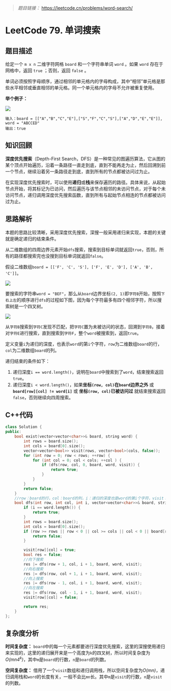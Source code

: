 > *题目链接：* https://leetcode.cn/problems/word-search/

# LeetCode 79. 单词搜索

## 题目描述

给定一个 `m x n` 二维字符网格 `board` 和一个字符串单词 `word` 。如果 `word` 存在于网格中，返回 `true` ；否则，返回 `false` 。

单词必须按照字母顺序，通过相邻的单元格内的字母构成，其中“相邻”单元格是那些水平相邻或垂直相邻的单元格。同一个单元格内的字母不允许被重复使用。

**举个例子：**

![](https://gitee.com/ldtech007/picture/raw/master/pic/lc-0079-01.png)

```
输入：board = [["A","B","C","E"],["S","F","C","S"],["A","D","E","E"]], word = "ABCCED"
输出：true
```

## 知识回顾

**深度优先搜索**（Depth-First Search，DFS）是一种常见的图遍历算法，它从图的某个顶点开始遍历，沿着一条路径一直走到底，直到不能再走为止，然后回溯到前一个节点，继续沿着另一条路径走到底，直到所有的节点都被访问过为止。

在实现深度优先搜索时，可以使用**递归**或**栈**来保存遍历的路径。具体来说，从起始节点开始，将其标记为已访问，然后遍历与该节点相邻的未访问节点，对于每个未访问节点，递归调用深度优先搜索函数，直到所有与起始节点相连的节点都被访问过为止。

## 思路解析

本题的思路比较清晰，采用深度优先搜索，深搜一般采用递归来实现，本题的关键就是确定递归的结束条件。

从二维数组的四周边界元素开始`dfs`搜索，搜索到目标单词就返回`true`，否则，所有的路径都搜索完也没搜到目标单词就返回`false`。

假设二维数组`board = [['F', 'C', 'S'], ['F', 'E', 'D'], ['A', 'B', 'C']]`。

![](https://gitee.com/ldtech007/picture/raw/master/pic/lc-0079-02.png)

要搜索的字符串`word = "BEF"`，那么从`board`边界坐标`(2, 1)`即`字符B`开始，按照`下右上左`的顺序进行`dfs`的过程如下图，因为每个字符最多有四个相邻字符，所以搜索树是一个四叉树。

![](https://gitee.com/ldtech007/picture/raw/master/pic/lc-0079-03.png)

从`字符B`搜索到`字符C`发现不匹配，把`字符C`置为未被访问的状态，回溯到`字符B`，接着对`字符E`进行搜索，直到搜索到`字符F`，整个`word`被搜索到，返回`true`。

定义变量`i`为递归的深度，也表示`word`的第`i`个字符，`row`为二维数组`board`的行，`col`为二维数组`board`的列。

递归结束的条件如下：

1. 递归深度`i == word.length()`，说明在`board`中搜索到了`word`，结束搜索返回`true`。
2. 递归深度`i < word.length()`，如果**坐标`(row, col)`在`board`边界之外** 或 **`board[row][col] != word[i]`** 或 **坐标`(row, col)`已被访问过** 就结束搜索返回`false`，否则继续向四周搜索。

## C++代码

```cpp
class Solution {
public:
    bool exist(vector<vector<char>>& board, string word) {
        int rows = board.size();
        int cols = board[0].size();
        vector<vector<bool>> visit(rows, vector<bool>(cols, false));
        for (int row = 0; row < rows; ++row) {
            for (int col = 0; col < cols; ++col ) {
                if (dfs(row, col, 0, board, word, visit)) {
                    return true;
                }
            }
        }
        return false;
    }
    //row：board的行，col：board的列，i：递归的深度也是word的第i个字符，visit：保存board中元素是否访问过
    bool dfs(int row, int col, int i, vector<vector<char>>& board, string& word, vector<vector<bool>>& visit) {
        if (i == word.length()) {
            return true;
        }
        int rows = board.size();
        int cols = board[0].size();
        if (row >= rows || row < 0 || col >= cols || col < 0 || board[row][col] != word[i] || visit[row][col]) {
            return false;
        }

        visit[row][col] = true;
        bool res = false;
        //向下搜索
        res |= dfs(row + 1, col, i + 1, board, word, visit);
        //向右搜索
        res |= dfs(row, col + 1, i + 1, board, word, visit);
        //向上搜索
        res |= dfs(row - 1, col, i + 1, board, word, visit);
        //向左搜索
        res |= dfs(row, col - 1, i + 1, board, word, visit);
        visit[row][col] = false;

        return res;
    }
};

```

## 复杂度分析

**时间复杂度：** `board`中的每一个元素都要进行深度优先搜索，这里的深搜使用递归来实现的，这里的递归展开来是一个高度为`k`的四叉树，所以时间复杂度为*O(mn4<sup>k</sup>)*，其中`m`是`board`的行数，`n`是`board`的列数。

**空间复杂度：** 借用了一个`visit`数组和递归调用栈，所以空间复杂度为*O(mn)*，递归调用栈和`word`的长度有关，一般不会比`mn`长。其中`m`是`visit`的行数，`n`是`visit`的列数。
